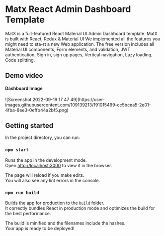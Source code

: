 <h1>Matx React Admin Dashboard Template</h1>

<p>MatX is a full-featured React Material UI Admin Dashboard template. MatX is built with React, Redux & Material UI We implemented all the features you might need to sta-rt a new Web application. The free version includes all Material UI components, Form elements, and validation, JWT authentication, Sign in, sign up pages,  Vertical navigation, Lazy loading, Code splitting.</p>

## Demo video

<h4>Dashboard Image </h4>
![Screenshot 2022-09-19 17 47 49](https://user-images.githubusercontent.com/109139213/191015499-cc5bcea5-2e01-4fba-8ee3-0effb44a2bf5.png)


<h2 id="availablescripts">Getting started</h2>

<p>In the project directory, you can run:</p>

<h3 id="npmstart"><code>npm start</code></h3>

<p>Runs the app in the development mode.<br>
Open <a href="http://localhost:3000">http://localhost:3000</a> to view it in the browser.</p>

<p>The page will reload if you make edits.<br>
You will also see any lint errors in the console.</p>

<h3 id="npmrunbuild"><code>npm run build</code></h3>

<p>Builds the app for production to the <code>build</code> folder.<br>
It correctly bundles React in production mode and optimizes the build for the best performance.</p>

<p>The build is minified and the filenames include the hashes.<br>
Your app is ready to be deployed!</p>
